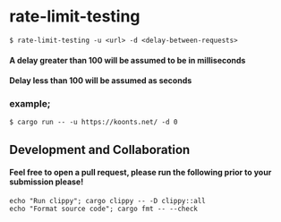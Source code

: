 # rate-limit-testing

```$ rate-limit-testing -u <url> -d <delay-between-requests>```
#### A delay greater than 100 will be assumed to be in milliseconds
#### Delay less than 100 will be assumed as seconds

### example;
```$ cargo run -- -u https://koonts.net/ -d 0```

## Development and Collaboration
#### Feel free to open a pull request, please run the following prior to your submission please!
    echo "Run clippy"; cargo clippy -- -D clippy::all
    echo "Format source code"; cargo fmt -- --check
